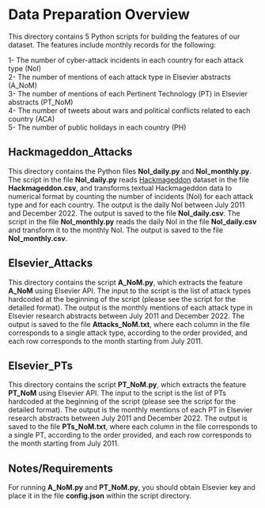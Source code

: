 # Data Preparation Overview
This directory contains 5 Python scripts for building the features of our dataset. The features include monthly records for the following:

1- The number of cyber-attack incidents in each country for each attack type (NoI)<br>
2- The number of mentions of each attack type in Elsevier abstracts (A_NoM)<br>
3- The number of mentions of each Pertinent Technology (PT) in Elsevier abstracts (PT_NoM)<br>
4- The number of tweets about wars and political conflicts related to each country (ACA)<br>
5- The number of public holidays in each country (PH)<br>

## Hackmageddon_Attacks
This directory contains the Python files **NoI_daily.py** and **NoI_monthly.py**. The script in the file **NoI_daily.py** reads [Hackmageddon](https://www.hackmageddon.com/) dataset in the file **Hackmageddon.csv**, and transforms textual Hackmageddon data to numerical format
by counting the number of incidents (NoI) for each attack type and for each country. The output is the daily NoI between July 2011 and December 2022. The output is saved to the file **NoI_daily.csv**. The script in the file **NoI_monthly.py** reads the daily NoI in the file **NoI_daily.csv** and transform it to the monthly NoI. The output is saved to the file **NoI_monthly.csv**.  

## Elsevier_Attacks
This directory contains the script **A_NoM.py**, which extracts the feature **A_NoM** using Elsevier API. The input to the script is the list of attack types hardcoded at the beginning of the script (please see the script for the detailed format). The output is the monthly mentions of each attack type in Elsevier research abstracts between July 2011 and December 2022. The output is saved to the file **Attacks_NoM.txt**, where each column in the file corresponds to a single attack type, according to the order provided, and each row corresponds to the month starting from July 2011.

## Elsevier_PTs
This directory contains the script **PT_NoM.py**, which extracts the feature **PT_NoM** using Elsevier API. The input to the script is the list of PTs hardcoded at the beginning of the script (please see the script for the detailed format). The output is the monthly mentions of each PT in Elsevier research abstracts between July 2011 and December 2022. The output is saved to the file **PTs_NoM.txt**, where each column in the file corresponds to a single PT, according to the order provided, and each row corresponds to the month starting from July 2011.

## Notes/Requirements
For running **A_NoM.py** and **PT_NoM.py**, you should obtain Elsevier key and place it in the file **config.json** within the script directory.

